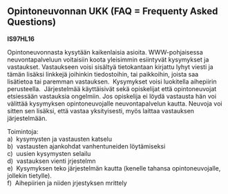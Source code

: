 Opintoneuvonnan UKK (FAQ = Frequenty Asked Questions)
-----------------------------------------------------

**IS97HL16**

Opintoneuvonnasta kysytään kaikenlaisia asioita. WWW-pohjaisessa
neuvontapalveluun voitaisiin koota yleisimmin esiintyvät kysymykset ja
vastaukset. Vastaukseen voisi sisältyä tietokantaan kirjattu lyhyt
viesti ja tämän lisäksi linkkejä joihinkin tiedostoihin, tai paikkoihin,
joista saa lisätietoa tai paremman vastauksen.  Kysymykset voisi
luokitella aihepiirin perusteella.  Järjestelmää käyttäisivät sekä
opiskelijat että opintoneuvojat etsiessään vastauksia ongelmiin. Jos
opiskelija ei löydä vastausta hän voi välittää kysymyksen
opintoneuvojalle neuvontapalvelun kautta. Neuvoja voi sitten sen
lisäksi, että vastaa yksityisesti, myös laittaa vastauksen
järjestelmään.

Toimintoja: \
a)  kysymysten ja vastausten katselu \
b)  vastausten ajankohdat vanhentuneiden löytämiseksi \
c)  uusien kysymysten selailu \
d)  vastauksen vienti jrjestelmn \
e)  Kysymyksen teko järjestelmän kautta (kenelle tahansa
opintoneuvojalle, jollekin tietylle). \
f)  Aihepiirien ja niiden jrjestyksen mrittely \
 

